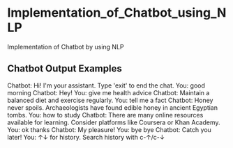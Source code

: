 # Implementation_of_Chatbot_using_NLP
Implementation of Chatbot by using NLP 


## Chatbot Output Examples

Chatbot: Hi! I'm your assistant. Type 'exit' to end the chat.
You:  good morning
Chatbot: Hey!
You:  give me health advice
Chatbot: Maintain a balanced diet and exercise regularly.
You:  tell me a fact
Chatbot: Honey never spoils. Archaeologists have found edible honey in ancient Egyptian tombs.
You:  how to study
Chatbot: There are many online resources available for learning. Consider platforms like Coursera or Khan Academy.
You:  ok thanks
Chatbot: My pleasure!
You:  bye bye
Chatbot: Catch you later!
You: 
↑↓ for history. Search history with c-↑/c-↓

